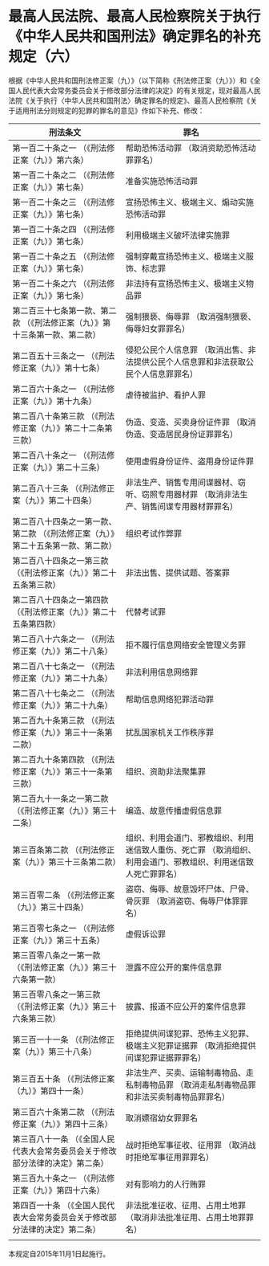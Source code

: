 # 最高人民法院、最高人民检察院关于执行《中华人民共和国刑法》确定罪名的补充规定（六）

根据《中华人民共和国刑法修正案（九）》（以下简称《刑法修正案（九）》）和《全国人民代表大会常务委员会关于修改部分法律的决定》的有关规定，现对最高人民法院《关于执行〈中华人民共和国刑法〉确定罪名的规定》、最高人民检察院《关于适用刑法分则规定的犯罪的罪名的意见》作如下补充、修改：

| 刑法条文                                      | 罪名                                                       |
| ----------------------------------------- | -------------------------------------------------------- |
| 第一百二十条之一 （《刑法修正案（九）》第六条）                  | 帮助恐怖活动罪 （取消资助恐怖活动罪罪名）                                    |
| 第一百二十条之二 （《刑法修正案（九）》第七条）                  | 准备实施恐怖活动罪                                                |
| 第一百二十条之三 （《刑法修正案（九）》第七条）                  | 宣扬恐怖主义、极端主义、煽动实施恐怖活动罪                                    |
| 第一百二十条之四 （《刑法修正案（九）》第七条）                  | 利用极端主义破坏法律实施罪                                            |
| 第一百二十条之五 （《刑法修正案（九）》第七条）                  | 强制穿戴宣扬恐怖主义、极端主义服饰、标志罪                                    |
| 第一百二十条之六 （《刑法修正案（九）》第七条）                  | 非法持有宣扬恐怖主义、极端主义物品罪                                       |
| 第二百三十七条第一款、第二款 （《刑法修正案（九）》第十三条第一款、第二款）    | 强制猥亵、侮辱罪 （取消强制猥亵、侮辱妇女罪罪名）                                |
| 第二百五十三条之一 （《刑法修正案（九）》第十七条）                | 侵犯公民个人信息罪 （取消出售、非法提供公民个人信息罪和非法获取公民个人信息罪罪名）               |
| 第二百六十条之一 （《刑法修正案（九）》第十九条）                 | 虐待被监护、看护人罪                                               |
| 第二百八十条第三款 （《刑法修正案（九）》第二十二条第三款）            | 伪造、变造、买卖身份证件罪 （取消伪造、变造居民身份证罪罪名）                          |
| 第二百八十条之一 （《刑法修正案（九）》第二十三条）                | 使用虚假身份证件、盗用身份证件罪                                         |
| 第二百八十三条 （《刑法修正案（九）》第二十四条）                 | 非法生产、销售专用间谍器材、窃听、窃照专用器材罪 （取消非法生产、销售间谍专用器材罪罪名）            |
| 第二百八十四条之一第一款、第二款 （《刑法修正案（九）》第二十五条第一款、第二款） | 组织考试作弊罪                                                  |
| 第二百八十四条之一第三款 （《刑法修正案（九）》第二十五条第三款）         | 非法出售、提供试题、答案罪                                            |
| 第二百八十四条之一第四款 （《刑法修正案（九）》第二十五条第四款）         | 代替考试罪                                                    |
| 第二百八十六条之一 （《刑法修正案（九）》第二十八条）               | 拒不履行信息网络安全管理义务罪                                          |
| 第二百八十七条之一 （《刑法修正案（九）》第二十九条）               | 非法利用信息网络罪                                                |
| 第二百八十七条之二 （《刑法修正案（九）》第二十九条）               | 帮助信息网络犯罪活动罪                                              |
| 第二百九十条第三款 （《刑法修正案（九）》第三十一条第二款）            | 扰乱国家机关工作秩序罪                                              |
| 第二百九十条第四款 （《刑法修正案（九）》第三十一条第三款）            | 组织、资助非法聚集罪                                               |
| 第二百九十一条之一第二款 （《刑法修正案（九）》第三十二条）            | 编造、故意传播虚假信息罪                                             |
| 第三百条第二款 （《刑法修正案（九）》第三十三条第二款）              | 组织、利用会道门、邪教组织、利用迷信致人重伤、死亡罪 （取消组织、利用会道门、邪教组织、利用迷信致人死亡罪罪名） |
| 第三百零二条 （《刑法修正案（九）》第三十四条）                  | 盗窃、侮辱、故意毁坏尸体、尸骨、骨灰罪 （取消盗窃、侮辱尸体罪罪名）                       |
| 第三百零七条之一 （《刑法修正案（九）》第三十五条）                | 虚假诉讼罪                                                    |
| 第三百零八条之一第一款 （《刑法修正案（九）》第三十六条第一款）          | 泄露不应公开的案件信息罪                                             |
| 第三百零八条之一第三款 （《刑法修正案（九）》第三十六条第三款）          | 披露、报道不应公开的案件信息罪                                          |
| 第三百一十一条 （《刑法修正案（九）》第三十八条）                 | 拒绝提供间谍犯罪、恐怖主义犯罪、极端主义犯罪证据罪 （取消拒绝提供间谍犯罪证据罪罪名）              |
| 第三百五十条 （《刑法修正案（九）》第四十一条）                  | 非法生产、买卖、运输制毒物品、走私制毒物品罪 （取消走私制毒物品罪和非法买卖制毒物品罪罪名）           |
| 第三百六十条第二款 （《刑法修正案（九）》第四十三条）               | 取消嫖宿幼女罪罪名                                                |
| 第三百八十一条 （《全国人民代表大会常务委员会关于修改部分法律的决定》第二条）   | 战时拒绝军事征收、征用罪 （取消战时拒绝军事征用罪罪名）                             |
| 第三百九十条之一 （《刑法修正案（九）》第四十六条）                | 对有影响力的人行贿罪                                               |
| 第四百一十条 （《全国人民代表大会常务委员会关于修改部分法律的决定》第二条）    | 非法批准征收、征用、占用土地罪 （取消非法批准征用、占用土地罪罪名）                       |
|                                           |                                                          |

本规定自2015年11月1日起施行。
